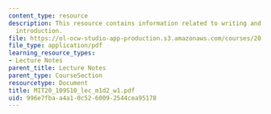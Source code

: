 ```yaml
---
content_type: resource
description: This resource contains information related to writing and communications
  introduction.
file: https://ol-ocw-studio-app-production.s3.amazonaws.com/courses/20-109-laboratory-fundamentals-in-biological-engineering-spring-2010/996e7fbaa4a10c5260092544cea95178_MIT20_109S10_lec_m1d2_w1.pdf
file_type: application/pdf
learning_resource_types:
- Lecture Notes
parent_title: Lecture Notes
parent_type: CourseSection
resourcetype: Document
title: MIT20_109S10_lec_m1d2_w1.pdf
uid: 996e7fba-a4a1-0c52-6009-2544cea95178
---
```

